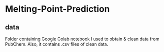 # Melting-Point-Prediction

## data

Folder containing Google Colab notebook I used to obtain & clean data from PubChem. Also, it contains .csv files of clean data.
